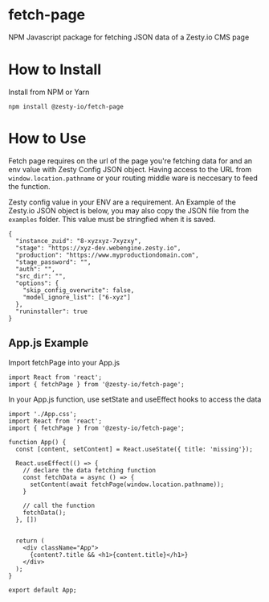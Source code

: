 # fetch-page
NPM Javascript package for fetching JSON data of a Zesty.io CMS page

# How to Install

Install from NPM or Yarn

```
npm install @zesty-io/fetch-page
```

# How to Use

Fetch page requires on the url of the page you're fetching data for and an env value with  Zesty Config JSON object. Having access to the URL from `window.location.pathname` or your routing middle ware is neccesary to feed the function. 

Zesty config value in your ENV are a requirement. An Example of the Zesty.io JSON object is below, you may also copy the JSON file from the `examples` folder. This value must be stringfied when it is saved. 

```
{
  "instance_zuid": "8-xyzxyz-7xyzxy",
  "stage": "https://xyz-dev.webengine.zesty.io",
  "production": "https://www.myproductiondomain.com",
  "stage_password": "",
  "auth": "",
  "src_dir": "",
  "options": {
    "skip_config_overwrite": false,
    "model_ignore_list": ["6-xyz"]
  },
  "runinstaller": true
}
```

## App.js Example

Import fetchPage into your App.js 

```
import React from 'react';
import { fetchPage } from '@zesty-io/fetch-page';
```

In your App.js function, use setState and useEffect hooks to access the data

```
import './App.css';
import React from 'react';
import { fetchPage } from '@zesty-io/fetch-page';

function App() {
  const [content, setContent] = React.useState({ title: 'missing'});

  React.useEffect(() => {
    // declare the data fetching function
    const fetchData = async () => {
      setContent(await fetchPage(window.location.pathname));
    }
  
    // call the function
    fetchData();
  }, [])


  return (
    <div className="App">
      {content?.title && <h1>{content.title}</h1>}
    </div>
  );
}

export default App;

```

